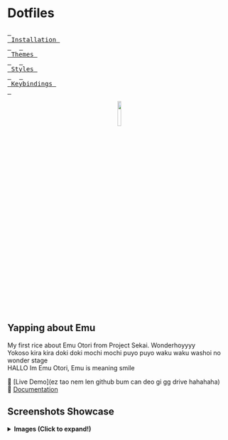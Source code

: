 # Dotfiles
  <a href="#installation"><kbd> <br> Installation <br> </kbd></a>&ensp;&ensp;
  <a href="#themes"><kbd> <br> Themes <br> </kbd></a>&ensp;&ensp;
  <a href="#styles"><kbd> <br> Styles <br> </kbd></a>&ensp;&ensp;
  <a href="#keybindings"><kbd> <br> Keybindings <br> </kbd></a>&ensp;&ensp;
<br><div align="center"><img width="12%" src="Source/assets/Arch.svg"/><br></div>



## Yapping about Emu
My first rice about Emu Otori from Project Sekai. Wonderhoyyyy <br>
Yokoso kira kira doki doki mochi mochi puyo puyo waku waku washoi no wonder stage <br>
HALLO Im Emu Otori, Emu is meaning smile <br>

🔗 [Live Demo](ez tao nem len github bum can deo gi gg drive hahahaha)  
📄 [Documentation](https://docs.yourproject.com)

## Screenshots Showcase

<details><summary> <b>Images (Click to expand!)</b></summary>

![4 pics](https://github.com/user-attachments/assets/03f83531-9bfc-402f-a4d1-7fd437f677b5)
![radium 1](https://github.com/user-attachments/assets/9459059d-3e99-4769-b5c9-f2c1c9afe40e)
![radium 2](https://github.com/user-attachments/assets/61b16f12-0a77-4f40-a5df-321ea946263e)
![radium 3](https://github.com/user-attachments/assets/3e49b1f6-f08d-4216-b62e-a5b882df34c8)

</details>
